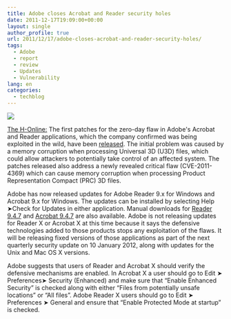 ```yaml
---
title: Adobe closes Acrobat and Reader security holes
date: 2011-12-17T19:09:00+00:00
layout: single
author_profile: true
url: 2011/12/17/adobe-closes-acrobat-and-reader-security-holes/
tags:
  - Adobe
  - report
  - review
  - Updates
  - Vulnerability
lang: en
categories: 
  - techblog
---
```

![](http://1.bp.blogspot.com/-XpllBUvjElA/TuzhGgTYqOI/AAAAAAAAEWQ/6-eeLKvIM40/s1600/adobe+reader.jpg)

[The H-Online:](http://www.h-online.com/) The first patches for the zero-day flaw in Adobe's Acrobat and Reader applications, which the company confirmed was being exploited in the wild, have been [released](http://www.adobe.com/support/security/bulletins/apsb11-30.html). The initial problem was caused by a memory corruption when processing Universal 3D (U3D) files, which could allow attackers to potentially take control of an affected system. The patches released also address a newly revealed critical flaw (CVE-2011-4369) which can cause memory corruption when processing Product Representation Compact (PRC) 3D files.

Adobe has now released updates for Adobe Reader 9.x for Windows and Acrobat 9.x for Windows. The updates can be installed by selecting Help ➤Check for Updates in either application. Manual downloads for [Reader 9.4.7](http://www.adobe.com/support/downloads/detail.jsp?ftpID=5319) and [Acrobat 9.4.7](http://www.adobe.com/support/downloads/detail.jsp?ftpID=5320) are also available. Adobe is not releasing updates for Reader X or Acrobat X at this time because it says the defensive technologies added to those products stops any exploitation of the flaws. It will be releasing fixed versions of those applications as part of the next quarterly security update on 10 January 2012, along with updates for the Unix and Mac OS X versions.

Adobe suggests that users of Reader and Acrobat X should verify the defensive mechanisms are enabled. In Acrobat X a user should go to Edit ➤ Preferences➤ Security (Enhanced) and make sure that “Enable Enhanced Security” is checked along with either “Files from potentially unsafe locations” or “All files”. Adobe Reader X users should go to Edit ➤ Preferences ➤ General and ensure that “Enable Protected Mode at startup” is checked.
